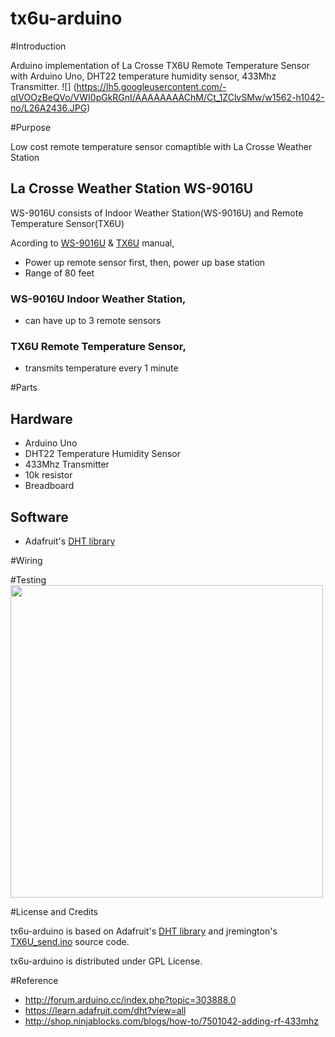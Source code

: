 # tx6u-arduino

#Introduction

Arduino implementation of La Crosse TX6U Remote Temperature Sensor with Arduino Uno, DHT22 temperature humidity sensor, 433Mhz Transmitter.
![]
(https://lh5.googleusercontent.com/-qIVOOzBeQVo/VWI0pGkRGnI/AAAAAAAAChM/Ct_1ZClvSMw/w1562-h1042-no/L26A2436.JPG)

#Purpose

Low cost remote temperature sensor comaptible with La Crosse Weather Station

## La Crosse Weather Station WS-9016U

WS-9016U consists of Indoor Weather Station(WS-9016U) and Remote Temperature Sensor(TX6U)

Acording to [WS-9016U](http://www.lacrossetechnology.com/9016/manual.pdf) & [TX6U](https://www.lacrossetechnology.com/tx6/manual.pdf) manual, 

- Power up remote sensor first, then, power up base station
- Range of 80 feet
 
### WS-9016U Indoor Weather Station,

- can have up to 3 remote sensors

### TX6U Remote Temperature Sensor,

- transmits temperature every 1 minute

#Parts

## Hardware
- Arduino Uno
- DHT22 Temperature Humidity Sensor
- 433Mhz Transmitter
- 10k resistor
- Breadboard

## Software
- Adafruit's [DHT library](https://learn.adafruit.com/dht?view=all)

#Wiring

#Testing
<img src="https://lh3.googleusercontent.com/-VZ71K9ljQiw/VWI7aLff35I/AAAAAAAACio/orYc6GPfWn0/w844-h1358-no/L26A2455.JPG" height="500">

#License and Credits

tx6u-arduino is based on Adafruit's [DHT library](https://learn.adafruit.com/dht?view=all) and jremington's [TX6U_send.ino](http://forum.arduino.cc/index.php?topic=303888.0) source code.

tx6u-arduino is distributed under GPL License.

#Reference

- http://forum.arduino.cc/index.php?topic=303888.0
- https://learn.adafruit.com/dht?view=all
- http://shop.ninjablocks.com/blogs/how-to/7501042-adding-rf-433mhz

